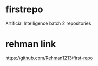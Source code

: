 # firstrepo
Artificial Intelligence batch 2 repositories




































# rehman link
https://github.com/Rehman1213/first-repo
